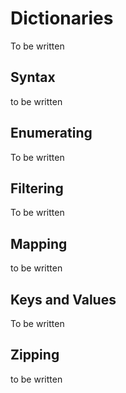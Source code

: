 # Dictionaries

To be written

## Syntax

to be written

## Enumerating

To be written

## Filtering

To be written

## Mapping

to be written

## Keys and Values

To be written

## Zipping

to be written